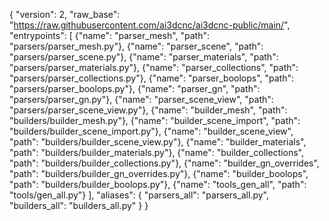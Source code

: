 {
  "version": 2,
  "raw_base": "https://raw.githubusercontent.com/ai3dcnc/ai3dcnc-public/main/",
  "entrypoints": [
    {"name": "parser_mesh", "path": "parsers/parser_mesh.py"},
    {"name": "parser_scene", "path": "parsers/parser_scene.py"},
    {"name": "parser_materials", "path": "parsers/parser_materials.py"},
    {"name": "parser_collections", "path": "parsers/parser_collections.py"},
    {"name": "parser_boolops", "path": "parsers/parser_boolops.py"},
    {"name": "parser_gn", "path": "parsers/parser_gn.py"},
    {"name": "parser_scene_view", "path": "parsers/parser_scene_view.py"},
    {"name": "builder_mesh", "path": "builders/builder_mesh.py"},
    {"name": "builder_scene_import", "path": "builders/builder_scene_import.py"},
    {"name": "builder_scene_view", "path": "builders/builder_scene_view.py"},
    {"name": "builder_materials", "path": "builders/builder_materials.py"},
    {"name": "builder_collections", "path": "builders/builder_collections.py"},
    {"name": "builder_gn_overrides", "path": "builders/builder_gn_overrides.py"},
    {"name": "builder_boolops", "path": "builders/builder_boolops.py"},
    {"name": "tools_gen_all", "path": "tools/gen_all.py"}
  ],
  "aliases": {
    "parsers_all": "parsers_all.py",
    "builders_all": "builders_all.py"
  }
}

